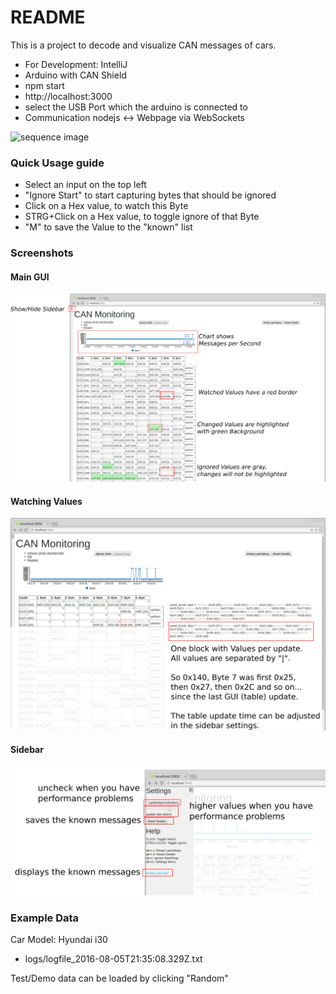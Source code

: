 # README #

This is a project to decode and visualize CAN messages of cars.

* For Development: IntelliJ
* Arduino with CAN Shield
* npm start
* http://localhost:3000
* select the USB Port which the arduino is connected to
* Communication nodejs <-> Webpage via WebSockets


![sequence image][sequence]

### Quick Usage guide
* Select an input on the top left
* "Ignore Start" to start capturing bytes that should be ignored
* Click on a Hex value, to watch this Byte
* STRG+Click on a Hex value, to toggle ignore of that Byte
* "M" to save the Value to the "known" list


### Screenshots ###

#### Main GUI
![main gui image][maingui]

#### Watching Values
![watching values image][watchingvalues]

#### Sidebar
![sequence image][sidebar]


### Example Data ###

Car Model: Hyundai i30
* logs/logfile_2016-08-05T21:35:08.329Z.txt

Test/Demo data can be loaded by clicking "Random"




[sequence]: doc/sequence.png "Sequence Diagram"
[maingui]: doc/gui01.png "Main GUI"
[watchingvalues]: doc/watching_values.png "Watching Values"
[sidebar]: doc/sidebar.png "Sidebar"
